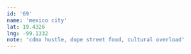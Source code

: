 ```yaml
---
id: '69'
name: 'mexico city'
lat: 19.4326
lng: -99.1332
note: 'cdmx hustle, dope street food, cultural overload'
---
```

